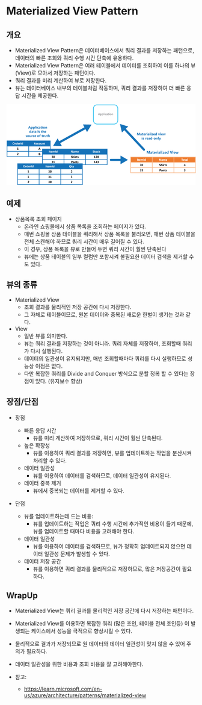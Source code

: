 # Materialized View Pattern

## 개요 

- Materialized View Pattern은 데이터베이스에서 쿼리 결과를 저장하는 패턴으로, 데이터의 빠른 조회와 쿼리 수행 시간 단축에 유용하다. 
- Materialized View Pattern은 여러 테이블에서 데이터를 조회하여 이를 하나의 뷰(View)로 모아서 저장하는 패턴이다.
- 쿼리 결과를 미리 계산하여 뷰로 저장한다. 
- 뷰는 데이터베이스 내부의 테이블처럼 작동하며, 쿼리 결과를 저장하여 더 빠른 응답 시간을 제공한다.

![materialized-view](imgs/materialized-view-pattern-diagram.png)

## 예제

- 상품목록 조회 페이지 
  - 온라인 쇼핑몰에서 상품 목록을 조회하는 페이지가 있다. 
  - 매번 쇼핑몰 상품 테이블을 쿼리해서 상품 목록을 불러오면, 매번 상품 테이블을 전체 스캔해야 하므로 쿼리 시간이 매우 길어질 수 있다.
  - 이 경우, 상품 목록을 뷰로 만들어 두면 쿼리 시간이 훨씬 단축된다
  - 뷰에는 상품 테이블의 일부 컬럼만 포함시켜 불필요한 데이터 검색을 제거할 수도 있다.

## 뷰의 종류 

- Materialized View
  - 조회 결과를 물리적인 저장 공간에 다시 저장한다. 
  - 그 자체로 테이블이므로, 원본 데이터와 중복된 새로운 한벌이 생기는 것과 같다. 
- View
  - 일반 뷰를 의미한다. 
  - 뷰는 쿼리 결과를 저장하는 것이 아니라. 쿼리 자체를 저장하며, 조회할때 쿼리가 다시 실행된다. 
  - 데이터의 일관성이 유지되지만, 매번 조회할때마다 쿼리를 다시 실행하므로 성능상 이점은 없다. 
  - 다만 복잡한 쿼리를 Divide and Conquer 방식으로 분할 정복 할 수 있다는 장점이 있다. (유지보수 향상)


## 장점/단점 

- 장점
  - 빠른 응답 시간
    - 뷰를 미리 계산하여 저장하므로, 쿼리 시간이 훨씬 단축된다.
  - 높은 확장성
    - 뷰를 이용하여 쿼리 결과를 저장하면, 뷰를 업데이트하는 작업을 분산시켜 처리할 수 있다.
  - 데이터 일관성
    - 뷰를 이용하여 데이터를 검색하므로, 데이터 일관성이 유지된다.
  - 데이터 중복 제거
    - 뷰에서 중복되는 데이터를 제거할 수 있다.

- 단점
  - 뷰를 업데이트하는데 드는 비용: 
    - 뷰를 업데이트하는 작업은 쿼리 수행 시간에 추가적인 비용이 들기 때문에, 뷰를 업데이트할 때마다 비용을 고려해야 한다.
  - 데이터 일관성
    - 뷰를 이용하여 데이터를 검색하므로, 뷰가 정확히 업데이트되지 않으면 데이터 일관성 문제가 발생할 수 있다.
  - 데이터 저장 공간
    - 뷰를 이용하면 쿼리 결과를 물리적으로 저장하므로, 많은 저장공간이 필요하다. 

## WrapUp

- Materialized View는 쿼리 결과를 물리적인 저장 공간에 다시 저장하는 패턴이다. 
- Materialized View를 이용하면 복잡한 쿼리 (많은 조인, 테이블 전체 조인등) 이 발생되는 케이스에서 성능을 극적으로 향상시킬 수 있다. 
- 물리적으로 결과가 저장되므로 원 데이터와 데이터 일관성이 맞지 않을 수 있어 주의가 필요하다. 
- 데이터 일관성을 위한 비용과 조회 비용을 잘 고려해야한다. 

- 참고:
  - https://learn.microsoft.com/en-us/azure/architecture/patterns/materialized-view